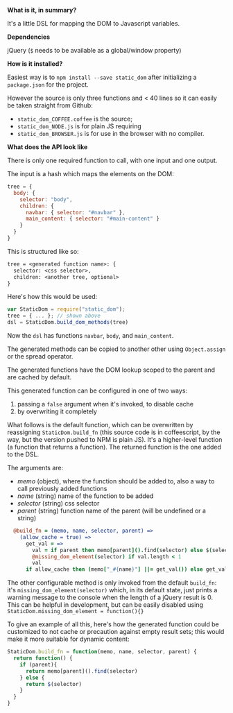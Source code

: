 **What is it, in summary?**

It's a little DSL for mapping the DOM to Javascript variables.

**Dependencies**

jQuery (`$` needs to be available as a global/window property)

**How is it installed?**

Easiest way is to `npm install --save static_dom` after initializing a
`package.json` for the project.

However the source is only three functions and < 40 lines so it can easily
be taken straight from Github:

- `static_dom_COFFEE.coffee` is the source;
- `static_dom_NODE.js` is for plain JS requiring
- `static_dom_BROWSER.js` is for use in the browser with no compiler.

**What does the API look like** 

There is only one required function to call, with one input and one output.

The input is a hash which maps the elements on the DOM:

```js
tree = {
  body: {
    selector: "body",
    children: {
      navbar: { selector: "#navbar" },
      main_content: { selector: "#main-content" }
    }
  }
}
```

This is structured like so:

```txt
tree = <generated function name>: {
  selector: <css selector>,
  children: <another tree, optional>
}
```

Here's how this would be used:

```js
var StaticDom = require("static_dom");
tree = { ... }; // shown above
dsl = StaticDom.build_dom_methods(tree)
```

Now the `dsl` has functions `navbar`, `body`, and `main_content`.

The generated methods can be copied to another other using `Object.assign` or
the spread operator.

The generated functions have the DOM lookup scoped to the parent and are
cached by default.

This generated function can be configured in one of two ways:

1. passing a `false` argument when it's invoked, to disable cache
2. by overwriting it completely

What follows is the default function, which can be overwritten by reassigning
`StaticDom.build_fn` (this source code is in coffeescript, by the way,
but the version pushed to NPM is plain JS). It's a higher-level function
(a function that returns a function). The returned function is the one added to
the DSL.

The arguments are:

- _memo_ (object), where the function should be added to, also a way to call
previously added functions
- _name_ (string) name of the function to be added
- _selector_ (string) css selector
- _parent_ (string) function name of the parent (will be undefined or a string)

```coffee
  @build_fn = (memo, name, selector, parent) =>
    (allow_cache = true) =>
      get_val = =>
        val = if parent then memo[parent]().find(selector) else $(selector)
        @missing_dom_element(selector) if val.length < 1    
        val
      if allow_cache then (memo["_#{name}"] ||= get_val()) else get_val()
```

The other configurable method is only invoked from the default `build_fn`:
it's `missing_dom_element(selector)` which, in its default state, just prints
a warning message to the console when the length of a jQuery result is 0.
This can be helpful in development, but can be easily disabled using
`StaticDom.missing_dom_element = function(){}`

To give an example of all this, here's how the generated function could be 
customized to not cache or precaution against empty result sets; this would make
it more suitable for dynamic content:

```js
StaticDom.build_fn = function(memo, name, selector, parent) {
  return function() {
    if (parent){
      return memo[parent]().find(selector)
    } else {
      return $(selector)
    }
  }
}
```
